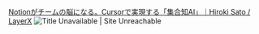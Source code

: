 [Notionがチームの脳になる。Cursorで実現する「集合知AI」｜Hiroki Sato / LayerX](https://note.com/rocky3333sh/n/n951eeaf094bc)
![Title Unavailable \| Site Unreachable](https://x.com/7_eito_7/status/1942509142960398734?s=46)
